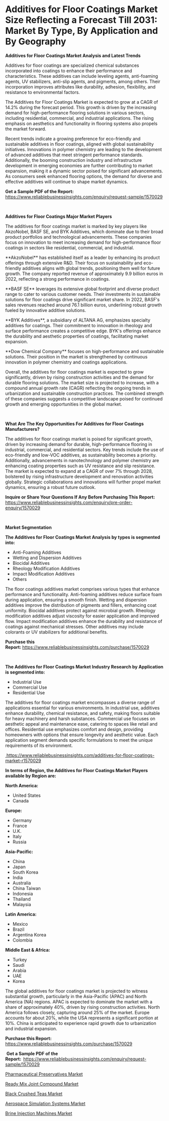 <p><h1>Additives for Floor Coatings Market Size Reflecting a Forecast Till 2031: Market By Type, By Application and By Geography</h1></p><p><strong>Additives for Floor Coatings Market Analysis and Latest Trends</strong></p>
<p><p>Additives for floor coatings are specialized chemical substances incorporated into coatings to enhance their performance and characteristics. These additives can include leveling agents, anti-foaming agents, UV stabilizers, anti-slip agents, and pigments, among others. Their incorporation improves attributes like durability, adhesion, flexibility, and resistance to environmental factors.</p><p>The Additives for Floor Coatings Market is expected to grow at a CAGR of 14.2% during the forecast period. This growth is driven by the increasing demand for high-performance flooring solutions in various sectors, including residential, commercial, and industrial applications. The rising emphasis on aesthetics and functionality in flooring systems also propels the market forward.</p><p>Recent trends indicate a growing preference for eco-friendly and sustainable additives in floor coatings, aligned with global sustainability initiatives. Innovations in polymer chemistry are leading to the development of advanced additives that meet stringent performance standards. Additionally, the booming construction industry and infrastructure development in emerging economies are further contributing to market expansion, making it a dynamic sector poised for significant advancements. As consumers seek enhanced flooring options, the demand for diverse and effective additives will continue to shape market dynamics.</p></p>
<p><strong>Get a Sample PDF of the Report:&nbsp;</strong> <a href="https://www.reliablebusinessinsights.com/enquiry/request-sample/1570029?utm_campaign=84&utm_medium=2&utm_source=Github&utm_content=ia&utm_term=14102024&utm_id=additives-for-floor-coatings">https://www.reliablebusinessinsights.com/enquiry/request-sample/1570029</a></p>
<p>&nbsp;</p>
<p><strong>Additives for Floor Coatings Major Market Players</strong></p>
<p><p>The additives for floor coatings market is marked by key players like AkzoNobel, BASF SE, and BYK Additives, which dominate due to their broad product portfolios and technological advancements. These companies focus on innovation to meet increasing demand for high-performance floor coatings in sectors like residential, commercial, and industrial.</p><p>**AkzoNobel** has established itself as a leader by enhancing its product offerings through extensive R&D. Their focus on sustainability and eco-friendly additives aligns with global trends, positioning them well for future growth. The company reported revenue of approximately 9.9 billion euros in 2022, reflecting a strong performance in coatings.</p><p>**BASF SE** leverages its extensive global footprint and diverse product range to cater to various customer needs. Their investments in sustainable solutions for floor coatings drive significant market share. In 2022, BASF's sales revenues reached around 76.1 billion euros, underlining robust growth fueled by innovative additive solutions.</p><p>**BYK Additives**, a subsidiary of ALTANA AG, emphasizes specialty additives for coatings. Their commitment to innovation in rheology and surface performance creates a competitive edge. BYK's offerings enhance the durability and aesthetic properties of coatings, facilitating market expansion. </p><p>**Dow Chemical Company** focuses on high-performance and sustainable solutions. Their position in the market is strengthened by continuous innovation in polymer chemistry and coatings applications. </p><p>Overall, the additives for floor coatings market is expected to grow significantly, driven by rising construction activities and the demand for durable flooring solutions. The market size is projected to increase, with a compound annual growth rate (CAGR) reflecting the ongoing trends in urbanization and sustainable construction practices. The combined strength of these companies suggests a competitive landscape poised for continued growth and emerging opportunities in the global market.</p></p>
<p>&nbsp;</p>
<p><strong>What Are The Key Opportunities For Additives for Floor Coatings Manufacturers?</strong></p>
<p><p>The additives for floor coatings market is poised for significant growth, driven by increasing demand for durable, high-performance flooring in industrial, commercial, and residential sectors. Key trends include the use of eco-friendly and low-VOC additives, as sustainability becomes a priority. Additionally, advancements in nanotechnology and polymer chemistry are enhancing coating properties such as UV resistance and slip resistance. The market is expected to expand at a CAGR of over 7% through 2028, bolstered by rising infrastructure development and renovation activities globally. Strategic collaborations and innovations will further propel market dynamics, ensuring a robust future outlook.</p></p>
<p><strong>Inquire or Share Your Questions If Any Before Purchasing This Report:</strong> <a href="https://www.reliablebusinessinsights.com/enquiry/pre-order-enquiry/1570029?utm_campaign=84&utm_medium=2&utm_source=Github&utm_content=ia&utm_term=14102024&utm_id=additives-for-floor-coatings">https://www.reliablebusinessinsights.com/enquiry/pre-order-enquiry/1570029</a></p>
<p>&nbsp;</p>
<p><strong>Market Segmentation</strong></p>
<p><strong>The Additives for Floor Coatings Market Analysis by types is segmented into:</strong></p>
<p><ul><li>Anti-Foaming Additives</li><li>Wetting and Dispersion Additives</li><li>Biocidal Additives</li><li>Rheology Modification Additives</li><li>Impact Modification Additives</li><li>Others</li></ul></p>
<p><p>The floor coatings additives market comprises various types that enhance performance and functionality. Anti-foaming additives reduce surface foam during application, ensuring a smooth finish. Wetting and dispersion additives improve the distribution of pigments and fillers, enhancing coat uniformity. Biocidal additives protect against microbial growth. Rheology modification additives adjust viscosity for easier application and improved flow. Impact modification additives enhance the durability and resistance of coatings against mechanical stresses. Other additives may include colorants or UV stabilizers for additional benefits.</p></p>
<p><strong>Purchase this Report:&nbsp;</strong><a href="https://www.reliablebusinessinsights.com/purchase/1570029?utm_campaign=84&utm_medium=2&utm_source=Github&utm_content=ia&utm_term=14102024&utm_id=additives-for-floor-coatings">https://www.reliablebusinessinsights.com/purchase/1570029</a></p>
<p>&nbsp;</p>
<p><strong>The Additives for Floor Coatings Market Industry Research by Application is segmented into:</strong></p>
<p><ul><li>Industrial Use</li><li>Commercial Use</li><li>Residential Use</li></ul></p>
<p><p>The additives for floor coatings market encompasses a diverse range of applications essential for various environments. In industrial use, additives enhance durability, chemical resistance, and safety, making floors suitable for heavy machinery and harsh substances. Commercial use focuses on aesthetic appeal and maintenance ease, catering to spaces like retail and offices. Residential use emphasizes comfort and design, providing homeowners with options that ensure longevity and aesthetic value. Each application segment demands specific formulations to meet the unique requirements of its environment.</p></p>
<p><a href="https://www.reliablebusinessinsights.com/additives-for-floor-coatings-market-r1570029?utm_campaign=84&utm_medium=2&utm_source=Github&utm_content=ia&utm_term=14102024&utm_id=additives-for-floor-coatings">&nbsp;https://www.reliablebusinessinsights.com/additives-for-floor-coatings-market-r1570029</a></p>
<p><strong>In terms of Region, the Additives for Floor Coatings Market Players available by Region are:</strong></p>
<p>
    <p> <strong> North America: </strong>
        <ul>
            <li>United States</li>
            <li>Canada</li>
        </ul>
        </p> 
    <p> <strong> Europe: </strong>
        <ul>
            <li>Germany</li>
            <li>France</li>
            <li>U.K.</li>
            <li>Italy</li>
            <li>Russia</li>
        </ul>
        </p> 
    <p> <strong> Asia-Pacific: </strong>
        <ul>
            <li>China</li>
            <li>Japan</li>
            <li>South Korea</li>
            <li>India</li>
            <li>Australia</li>
            <li>China Taiwan</li>
            <li>Indonesia</li>
            <li>Thailand</li>
            <li>Malaysia</li>
        </ul>
        </p> 
    <p> <strong> Latin America: </strong>
        <ul>
            <li>Mexico</li>
            <li>Brazil</li>
            <li>Argentina Korea</li>
            <li>Colombia</li>
        </ul>
        </p> 
    <p> <strong> Middle East & Africa: </strong>
        <ul>
            <li>Turkey</li>
            <li>Saudi</li>
            <li>Arabia</li>
            <li>UAE</li>
            <li>Korea</li>
        </ul>
    </p>
    </p>
<p><p>The global additives for floor coatings market is projected to witness substantial growth, particularly in the Asia-Pacific (APAC) and North America (NA) regions. APAC is expected to dominate the market with a share of approximately 40%, driven by rising construction activities. North America follows closely, capturing around 25% of the market. Europe accounts for about 20%, while the USA represents a significant portion at 10%. China is anticipated to experience rapid growth due to urbanization and industrial expansion.</p></p>
<p><strong>Purchase this Report: </strong><a href="https://www.reliablebusinessinsights.com/purchase/1570029?utm_campaign=84&utm_medium=2&utm_source=Github&utm_content=ia&utm_term=14102024&utm_id=additives-for-floor-coatings">https://www.reliablebusinessinsights.com/purchase/1570029</a></p>
<p>&nbsp;<strong>Get a Sample PDF of the Report:&nbsp;&nbsp;</strong><a href="https://www.reliablebusinessinsights.com/enquiry/request-sample/1570029?utm_campaign=84&utm_medium=2&utm_source=Github&utm_content=ia&utm_term=14102024&utm_id=additives-for-floor-coatings">https://www.reliablebusinessinsights.com/enquiry/request-sample/1570029</a></p>
<p><strong></strong></p>
<p><p><a href="https://github.com/MegiDuro586/Market-Research-Report-List-1/blob/main/pharmaceutical-preservatives-market.md?utm_campaign=84&utm_medium=2&utm_source=Github&utm_content=ia&utm_term=14102024&utm_id=additives-for-floor-coatings">Pharmaceutical Preservatives Market</a></p><p><a href="https://github.com/HaroldWalker405/Market-Research-Report-List-1/blob/main/ready-mix-joint-compound-market.md?utm_campaign=84&utm_medium=2&utm_source=Github&utm_content=ia&utm_term=14102024&utm_id=additives-for-floor-coatings">Ready Mix Joint Compound Market</a></p><p><a href="https://www.linkedin.com/pulse/black-crushed-teas-market-velocity-76-cagr-trajectory-2024-2031-g6wne?utm_campaign=84&utm_medium=2&utm_source=Github&utm_content=ia&utm_term=14102024&utm_id=additives-for-floor-coatings">Black Crushed Teas Market</a></p><p><a href="https://www.linkedin.com/pulse/global-aerospace-simulation-systems-market-share-growth-opportunities-xtdte?trk=public_post_embed_feed-article-content&utm_campaign=84&utm_medium=2&utm_source=Github&utm_content=ia&utm_term=14102024&utm_id=additives-for-floor-coatings">Aerospace Simulation Systems Market</a></p><p><a href="https://www.linkedin.com/pulse/decoding-brine-injection-machines-industry-dynamics-strategic-7zw3f?utm_campaign=84&utm_medium=2&utm_source=Github&utm_content=ia&utm_term=14102024&utm_id=additives-for-floor-coatings">Brine Injection Machines Market</a></p></p>